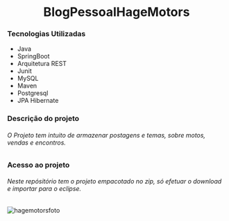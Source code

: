 <h1 align= "center">BlogPessoalHageMotors</h1>

<h3>Tecnologias Utilizadas</h3>
<ul>
  <li>Java</li>
  <li>SpringBoot</li>
  <li>Arquitetura REST</li>
  <li>Junit</li>
  <li>MySQL</li>
  <li>Maven</li>
  <li>Postgresql</li>
  <li>JPA Hibernate</li>
</ul>

<h3>Descrição do projeto</h3>
<h6>O Projeto tem intuito de armazenar postagens e temas, sobre motos, vendas e encontros.</h6>

<h3>Acesso ao projeto</h3>
<h6>Neste repósitório tem o projeto empacotado no zip, só efetuar o download e importar para o eclipse.</h6>


![hagemotorsfoto](https://user-images.githubusercontent.com/91089946/163204936-f19e2ae4-6a17-4ea1-ae01-3ba5fae7303c.png)
